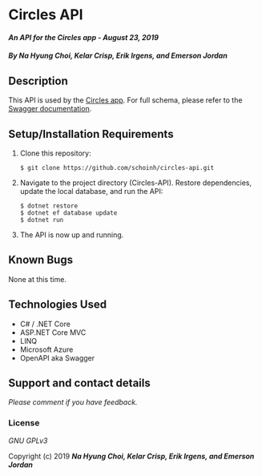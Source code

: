 # Circles API

#### _An API for the Circles app - August 23, 2019_

#### _By **Na Hyung Choi, Kelar Crisp, Erik Irgens, and Emerson Jordan**_

## Description

This API is used by the [Circles app](https://github.com/erik-t-irgens/CIRCLES_MVC). For full schema, please refer to the [Swagger documentation](http://github.com/schoinh/circles-api). 

## Setup/Installation Requirements

1. Clone this repository:
    ```
    $ git clone https://github.com/schoinh/circles-api.git
    ```
2. Navigate to the project directory (Circles-API). Restore dependencies, update the local database, and run the API:
    ```
    $ dotnet restore
    $ dotnet ef database update
    $ dotnet run
    ```
7. The API is now up and running.

## Known Bugs
None at this time.

## Technologies Used
* C# / .NET Core
* ASP.NET Core MVC
* LINQ
* Microsoft Azure
* OpenAPI aka Swagger

## Support and contact details

_Please comment if you have feedback._

### License

*GNU GPLv3*

Copyright (c) 2019 **_Na Hyung Choi, Kelar Crisp, Erik Irgens, and Emerson Jordan_**
